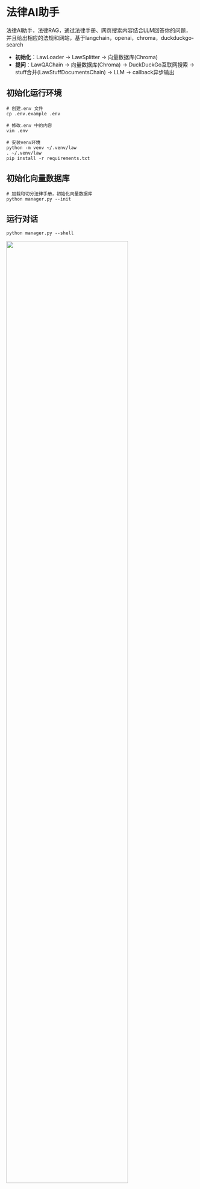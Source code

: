 法律AI助手
=========
法律AI助手，法律RAG，通过法律手册、网页搜索内容结合LLM回答你的问题，并且给出相应的法规和网站，基于langchain，openai，chroma，duckduckgo-search  

- **初始化**：LawLoader -> LawSplitter -> 向量数据库(Chroma)
- **提问**：LawQAChain -> 向量数据库(Chroma) -> DuckDuckGo互联网搜索 -> stuff合并(LawStuffDocumentsChain) -> LLM -> callback异步输出
  
## 初始化运行环境
```
# 创建.env 文件
cp .env.example .env

# 修改.env 中的内容
vim .env

# 安装venv环境
python -m venv ~/.venv/law
. ~/.venv/law
pip install -r requirements.txt
```

## 初始化向量数据库
```
# 加载和切分法律手册，初始化向量数据库
python manager.py --init
```

## 运行对话
```
python manager.py --shell
```

<a href="https://sm.ms/image/7E4zMpbafCPvNxX" target="_blank"><img src="https://s2.loli.net/2023/10/19/7E4zMpbafCPvNxX.png" width="80%"></a>
